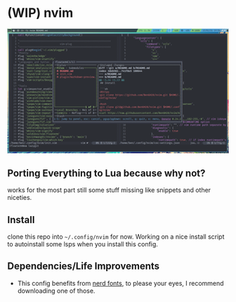 # (WIP) nvim

![nvim](https://github.com/BenGH28/dots/blob/master/.screenshots/nvim.png)

## Porting Everything to Lua because why not?

works for the most part still some stuff missing like snippets and other niceties.

## Install

clone this repo into `~/.config/nvim` for now.  Working on a nice install script to autoinstall some lsps when you install this config.

## Dependencies/Life Improvements

- This config benefits from [nerd fonts](https://github.com/ryanoasis/nerd-fonts.git), to please your eyes, I recommend downloading one of those.
